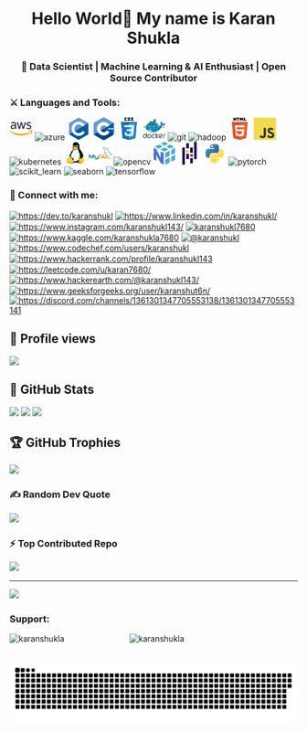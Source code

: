 <h1 align="center">Hello World👋 My name is Karan Shukla</h1>
<h3 align="center">👾 Data Scientist | Machine Learning & AI Enthusiast | Open Source Contributor</h3>


<h3 align="left">⚔️ Languages and Tools:</h3>
<p>
   <img src="https://raw.githubusercontent.com/devicons/devicon/master/icons/amazonwebservices/amazonwebservices-original-wordmark.svg" alt="aws" width="40" height="40"/> 
   <img src="https://www.vectorlogo.zone/logos/microsoft_azure/microsoft_azure-icon.svg" alt="azure" width="40" height="40"/> 
   <img src="https://raw.githubusercontent.com/devicons/devicon/master/icons/c/c-original.svg" alt="c" width="40" height="40"/> 
   <img src="https://raw.githubusercontent.com/devicons/devicon/master/icons/cplusplus/cplusplus-original.svg" alt="cplusplus" width="40" height="40"/> 
   <img src="https://raw.githubusercontent.com/devicons/devicon/master/icons/css3/css3-original-wordmark.svg" alt="css3" width="40" height="40"/> 
   <img src="https://raw.githubusercontent.com/devicons/devicon/master/icons/docker/docker-original-wordmark.svg" alt="docker" width="40" height="40"/> 
   <img src="https://www.vectorlogo.zone/logos/git-scm/git-scm-icon.svg" alt="git" width="40" height="40"/> 
   <img src="https://www.vectorlogo.zone/logos/apache_hadoop/apache_hadoop-icon.svg" alt="hadoop" width="40" height="40"/>
   <img src="https://raw.githubusercontent.com/devicons/devicon/master/icons/html5/html5-original-wordmark.svg" alt="html5" width="40" height="40"/> 
   <img src="https://raw.githubusercontent.com/devicons/devicon/master/icons/javascript/javascript-original.svg" alt="javascript" width="40" height="40"/> 
   <img src="https://www.vectorlogo.zone/logos/kubernetes/kubernetes-icon.svg" alt="kubernetes" width="40" height="40"/> 
   <img src="https://raw.githubusercontent.com/devicons/devicon/master/icons/linux/linux-original.svg" alt="linux" width="40" height="40"/> 
   <img src="https://raw.githubusercontent.com/devicons/devicon/master/icons/mysql/mysql-original-wordmark.svg" alt="mysql" width="40" height="40"/> 
   <img src="https://www.vectorlogo.zone/logos/opencv/opencv-icon.svg" alt="opencv" width="40" height="40"/>
   <img src="https://raw.githubusercontent.com/devicons/devicon/master/icons/numpy/numpy-original.svg" alt="NumPy" width="40" height="40"/>
   <img src="https://raw.githubusercontent.com/devicons/devicon/2ae2a900d2f041da66e950e4d48052658d850630/icons/pandas/pandas-original.svg" alt="pandas" width="40" height="40"/> 
   <img src="https://raw.githubusercontent.com/devicons/devicon/master/icons/python/python-original.svg" alt="python" width="40" height="40"/> 
   <img src="https://www.vectorlogo.zone/logos/pytorch/pytorch-icon.svg" alt="pytorch" width="40" height="40"/> 
   <img src="https://upload.wikimedia.org/wikipedia/commons/0/05/Scikit_learn_logo_small.svg" alt="scikit_learn" width="40" height="40"/> 
   <img src="https://seaborn.pydata.org/_images/logo-mark-lightbg.svg" alt="seaborn" width="40" height="40"/>
   <img src="https://www.vectorlogo.zone/logos/tensorflow/tensorflow-icon.svg" alt="tensorflow" width="40" height="40"/> 
</p>


<h3 align="left">🔗 Connect with me:</h3>
<p align="left">
<a href="https://dev.to/https://dev.to/karanshukl" target="blank"><img align="center" src="https://raw.githubusercontent.com/rahuldkjain/github-profile-readme-generator/master/src/images/icons/Social/devto.svg" alt="https://dev.to/karanshukl" height="30" width="40" /></a>
<a href="https://linkedin.com/in/https://www.linkedin.com/in/karanshukl/" target="blank"><img align="center" src="https://raw.githubusercontent.com/rahuldkjain/github-profile-readme-generator/master/src/images/icons/Social/linked-in-alt.svg" alt="https://www.linkedin.com/in/karanshukl/" height="30" width="40" /></a>
<a href="https://instagram.com/https://www.instagram.com/karanshukl143/" target="blank"><img align="center" src="https://raw.githubusercontent.com/rahuldkjain/github-profile-readme-generator/master/src/images/icons/Social/instagram.svg" alt="https://www.instagram.com/karanshukl143/" height="30" width="40" /></a>
<a href="https://twitter.com/karanshukl7680" target="blank"><img align="center" src="https://raw.githubusercontent.com/rahuldkjain/github-profile-readme-generator/master/src/images/icons/Social/twitter.svg" alt="karanshukl7680" height="30" width="40" /></a>
<a href="https://kaggle.com/https://www.kaggle.com/karanshukla7680" target="blank"><img align="center" src="https://raw.githubusercontent.com/rahuldkjain/github-profile-readme-generator/master/src/images/icons/Social/kaggle.svg" alt="https://www.kaggle.com/karanshukla7680" height="30" width="40" /></a>
<a href="https://medium.com/@karanshukl" target="blank"><img align="center" src="https://raw.githubusercontent.com/rahuldkjain/github-profile-readme-generator/master/src/images/icons/Social/medium.svg" alt="@karanshukl" height="30" width="40" /></a>
<a href="https://www.codechef.com/users/https://www.codechef.com/users/karanshukl" target="blank"><img align="center" src="https://cdn.jsdelivr.net/npm/simple-icons@3.1.0/icons/codechef.svg" alt="https://www.codechef.com/users/karanshukl" height="30" width="40" /></a>
<a href="https://www.hackerrank.com/https://www.hackerrank.com/profile/karanshukl143" target="blank"><img align="center" src="https://raw.githubusercontent.com/rahuldkjain/github-profile-readme-generator/master/src/images/icons/Social/hackerrank.svg" alt="https://www.hackerrank.com/profile/karanshukl143" height="30" width="40" /></a>
<a href="https://www.leetcode.com/https://leetcode.com/u/karan7680/" target="blank"><img align="center" src="https://raw.githubusercontent.com/rahuldkjain/github-profile-readme-generator/master/src/images/icons/Social/leet-code.svg" alt="https://leetcode.com/u/karan7680/" height="30" width="40" /></a>
<a href="https://www.hackerearth.com/https://www.hackerearth.com/@karanshukl143/" target="blank"><img align="center" src="https://raw.githubusercontent.com/rahuldkjain/github-profile-readme-generator/master/src/images/icons/Social/hackerearth.svg" alt="https://www.hackerearth.com/@karanshukl143/" height="30" width="40" /></a>
<a href="https://auth.geeksforgeeks.org/user/https://www.geeksforgeeks.org/user/karanshut6n/" target="blank"><img align="center" src="https://raw.githubusercontent.com/rahuldkjain/github-profile-readme-generator/master/src/images/icons/Social/geeks-for-geeks.svg" alt="https://www.geeksforgeeks.org/user/karanshut6n/" height="30" width="40" /></a>
<a href="https://discord.gg/https://discord.com/channels/1361301347705553138/1361301347705553141" target="blank"><img align="center" src="https://raw.githubusercontent.com/rahuldkjain/github-profile-readme-generator/master/src/images/icons/Social/discord.svg" alt="https://discord.com/channels/1361301347705553138/1361301347705553141" height="30" width="40" /></a>
</p>


## 🚦 Profile views 
<img align="Left" src="https://profile-counter.glitch.me/Karan Shukla/count.svg?"  /> <br>


## 🎯 GitHub Stats
![](https://github-readme-stats.vercel.app/api?username=Karanshukl&theme=aura&hide_border=false&include_all_commits=false&count_private=true)
![](https://nirzak-streak-stats.vercel.app/?user=Karanshukl&theme=aura&hide_border=false)
![](https://github-readme-stats.vercel.app/api/top-langs/?username=Karanshukl&theme=aura&hide_border=false&include_all_commits=false&count_private=true&layout=compact)

## 🏆 GitHub Trophies
![](https://github-profile-trophy.vercel.app/?username=Karanshukl&theme=aura&no-frame=false&no-bg=true&margin-w=4)

### ✍️ Random Dev Quote
![](https://quotes-github-readme.vercel.app/api?type=horizontal&theme=tokyonight)

### ⚡ Top Contributed Repo
![](https://github-contributor-stats.vercel.app/api?username=Karanshukl&limit=5&theme=aura&combine_all_yearly_contributions=true)

---
[![](https://visitcount.itsvg.in/api?id=Karanshukla&icon=0&color=2)](https://visitcount.itsvg.in)


<h3 align="left">Support:</h3>
<p><a href="https://www.buymeacoffee.com/karanshukla"> <img align="left" src="https://cdn.buymeacoffee.com/buttons/v2/default-yellow.png" height="50" width="210" alt="karanshukla" /></a><a href="https://ko-fi.com/karanshukla"> <img align="left" src="https://cdn.ko-fi.com/cdn/kofi3.png?v=3" height="50" width="210" alt="karanshukla" /></a></p><br><br>

 <!-- ## 💰 You can help me by Donating
  [![BuyMeACoffee](https://img.shields.io/badge/Buy%20Me%20a%20Coffee-ffdd00?style=for-the-badge&logo=buy-me-a-coffee&logoColor=black)](https://buymeacoffee.com/Karanshukl) 
  [![PayPal](https://img.shields.io/badge/PayPal-00457C?style=for-the-badge&logo=paypal&logoColor=white)](https://paypal.me/karanshukl) 
  [![Patreon](https://img.shields.io/badge/Patreon-F96854?style=for-the-badge&logo=patreon&logoColor=white)](https://patreon.com/Karanshukl) 
  [![Ko-Fi](https://img.shields.io/badge/Ko--fi-F16061?style=for-the-badge&logo=ko-fi&logoColor=white)](https://ko-fi.com/Karanshukl)  -->




![Snake animation](https://raw.githubusercontent.com/Karanshukl/Karanshukl/output/github-snake-dark.svg)
<!-- <img alt="github-snake" src="https://raw.githubusercontent.com/Karanshukl/Karanshukl/output/github-snake.svg" /> -->

<!-- ### Blogs posts -->
<!-- BLOG-POST-LIST:START -->
<!-- BLOG-POST-LIST:END -->


